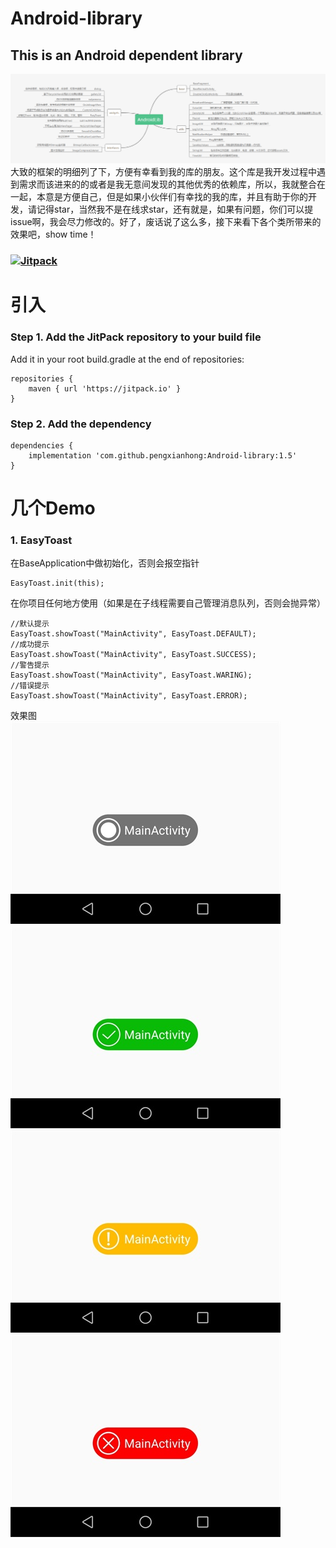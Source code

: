 # Android-library
This is an Android dependent library
------
![框架图](https://github.com/pengxianhong/Android-library/blob/master/demoImage/androidlib.png)  
大致的框架的明细列了下，方便有幸看到我的库的朋友。这个库是我开发过程中遇到需求而该进来的的或者是我无意间发现的其他优秀的依赖库，所以，我就整合在一起，本意是方便自己，但是如果小伙伴们有幸找的我的库，并且有助于你的开发，请记得star，当然我不是在线求star，还有就是，如果有问题，你们可以提issue啊，我会尽力修改的。好了，废话说了这么多，接下来看下各个类所带来的效果吧，show time！  
### [![Jitpack](https://jitpack.io/v/pengxianhong/Android-library.svg)](https://jitpack.io/#pengxianhong/Android-library)  
# 引入  
### Step 1. Add the JitPack repository to your build file  
Add it in your root build.gradle at the end of repositories:  
```
repositories {
    maven { url 'https://jitpack.io' }
}
```
### Step 2. Add the dependency  
```
dependencies {
    implementation 'com.github.pengxianhong:Android-library:1.5'
}
```
# 几个Demo
### 1. EasyToast
在BaseApplication中做初始化，否则会报空指针
```
EasyToast.init(this);
```
在你项目任何地方使用（如果是在子线程需要自己管理消息队列，否则会抛异常）
```
//默认提示
EasyToast.showToast("MainActivity", EasyToast.DEFAULT);
//成功提示
EasyToast.showToast("MainActivity", EasyToast.SUCCESS);
//警告提示
EasyToast.showToast("MainActivity", EasyToast.WARING);
//错误提示
EasyToast.showToast("MainActivity", EasyToast.ERROR);
```
效果图  
![EasyToast](https://github.com/pengxianhong/Android-library/blob/master/demoImage/toast_0.jpg)  
![EasyToast](https://github.com/pengxianhong/Android-library/blob/master/demoImage/toast_1.jpg)  
![EasyToast](https://github.com/pengxianhong/Android-library/blob/master/demoImage/toast_2.jpg)  
![EasyToast](https://github.com/pengxianhong/Android-library/blob/master/demoImage/toast_3.jpg)  
